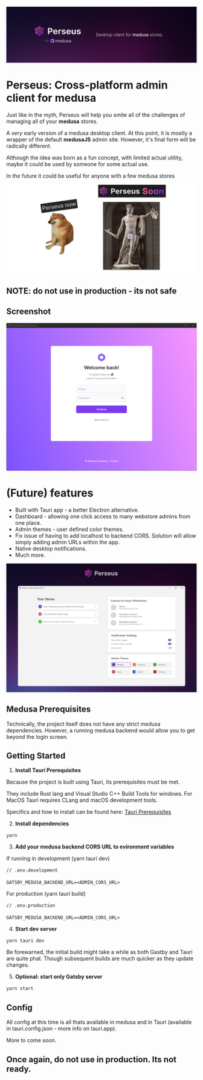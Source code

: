 ![Perseus banner](github/perseus-banner.png)

# Perseus: Cross-platform admin client for medusa

Just like in the myth, Perseus will help you smite all of the challenges of managing all of your **medusa** stores.

A _very_ early version of a medusa desktop client. At this point, it is mostly a wrapper of the default **medusaJS** admin site. However, it's final form will be radically different.

Although the idea was born as a fun concept, with limited actual utility, maybe it could be used by someone for some actual use.

In the future it could be useful for anyone with a few medusa stores

![Perseus meme](github/perseus-meme.png)

## NOTE: do not use in production - its not safe

## Screenshot

![Perseus demo](github/demo-login.png)

# (Future) features

- Built with Tauri app - a better Electron alternative.
- Dashboard - allowing one click access to many webstore admins from one place.
- Admin themes - user defined color themes.
- Fix issue of having to add localhost to backend CORS. Solution will allow simply adding admin URLs within the app.
- Native desktop notifications.
- Much more.

![Perseus future look](github/perseus-future.png)

## Medusa Prerequisites

Technically, the project itself does not have any strict medusa dependencies. However, a running medusa backend would allow you to get beyond the login screen.

## Getting Started

1.  **Install Tauri Prerequisites**

Because the project is built using Tauri, its prerequisites must be met.

They include Rust lang and Visual Studio C++ Build Tools for windows. For MacOS Tauri requires CLang and macOS development tools.

Specifics and how to install can be found here: [Tauri Prerequisites](https://tauri.app/v1/guides/getting-started/prerequisites)

2.  **Install dependencies**

```
yarn
```

3. **Add your medusa backend CORS URL to evironment variables**

If running in development (yarn tauri dev)

```
// .env.development

GATSBY_MEDUSA_BACKEND_URL=<ADMIN_CORS_URL>

```

For production (yarn tauri build)

```
// .env.production

GATSBY_MEDUSA_BACKEND_URL=<ADMIN_CORS_URL>

```

4.  **Start dev server**

```
yarn tauri dev
```

Be forewarned, the initial build might take a while as both Gastby and Tauri are quite phat. Though subsequent builds are much quicker as they update changes.

5.  **Optional: start only Gatsby server**

```bash
yarn start
```

## Config

All config at this time is all thats available in medusa and in Tauri (available in tauri.config.json - more info on tauri.app).

More to come soon.

## Once again, do not use in production. Its not ready.
